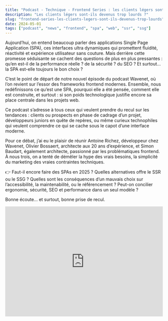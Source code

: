 ```yaml
---
title: "Podcast - Technique - Frontend Series : les clients légers sont-ils devenus trop lourds ?"
description: "Les clients légers sont-ils devenus trop lourds ?"
slug: "frontend-series-les-clients-legers-sont-ils-devenus-trop-lourds"
date: 2024-05-01
tags: ["podcast", "news", "frontend", "spa", "web", "ssr", "ssg"]
---
```


Aujourd’hui, on entend beaucoup parler des applications Single Page Application (SPA), ces interfaces ultra dynamiques qui promettent fluidité, réactivité et expérience utilisateur sans couture. Mais derrière cette promesse séduisante se cachent des questions de plus en plus pressantes : qu’en est-il de la performance réelle ? de la sécurité ? du SEO ? Et surtout… la SPA est-elle toujours le bon choix ?

C’est le point de départ de notre nouvel épisode du podcast Wavenet, où l’on revient sur l’essor des frameworks frontend modernes. Ensemble, nous redéfinissons ce qu’est une SPA, pourquoi elle a été pensée, comment elle est construite, et surtout : si son poids technologique justifie encore sa place centrale dans les projets web.

Ce podcast s’adresse à tous ceux qui veulent prendre du recul sur les tendances : clients ou prospects en phase de cadrage d’un projet, développeurs juniors en quête de repères, ou même curieux technophiles qui veulent comprendre ce qui se cache sous le capot d’une interface moderne.

Pour ce débat, j’ai eu le plaisir de réunir Antoine Richez, développeur chez Wavenet, Olivier Bossaert, architecte aux 20 ans d’expérience, et Simon Baudart, également architecte, passionné par les problématiques frontend. À nous trois, on a tenté de démêler la hype des vrais besoins, la simplicité du marketing des vraies contraintes techniques.

👉 Faut-il encore faire des SPAs en 2025 ? Quelles alternatives offre le SSR ou le SSG ? Quelles sont les conséquences d’un mauvais choix sur l’accessibilité, la maintenabilité, ou le référencement ? Peut-on concilier ergonomie, sécurité, SEO et performance dans un seul modèle ?

Bonne écoute… et surtout, bonne prise de recul.

<iframe
  style={{borderRadius: "12px"}}
  src="https://open.spotify.com/embed/episode/1XIdSVZ1L5kz4NPrltuNbp?utm_source=generator"
  width="100%"
  height="352"
  frameBorder="0"
  allowFullScreen
  allow="autoplay; clipboard-write; encrypted-media; fullscreen; picture-in-picture"
  loading="lazy">
</iframe>
